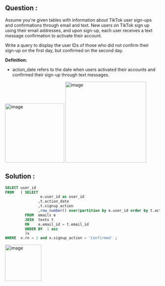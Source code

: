## Question :
Assume you're given tables with information about TikTok user sign-ups and confirmations through email and text. New users 
on TikTok sign up using their email addresses, and upon sign-up, each user receives a text message confirmation to activate
their account.

Write a query to display the user IDs of those who did not confirm their sign-up on the first day, but confirmed on the
second day.

**Definition:**
- action_date refers to the date when users activated their accounts and confirmed their sign-up through text messages.

<img width="192" alt="image" src="https://github.com/Sary332/SQL-Code-Practice/assets/110008177/dc032bc5-f58d-4f59-80f8-07ec8bd79657">
<img width="263" alt="image" src="https://github.com/Sary332/SQL-Code-Practice/assets/110008177/521c60e2-05e5-44ea-8791-0be65446bdf0">

## Solution :
```sql
SELECT user_id
FROM   ( SELECT 
                e.user_id as user_id
               ,t.action_date
               ,t.signup_action
               ,row_number() over(partition by e.user_id order by t.action_date asc) as rn
         FROM  emails e
         JOIN  texts t
         ON    e.email_id = t.email_id
         ORDER BY  1 asc
         )x
WHERE  x.rn = 2 and x.signup_action = 'Confirmed' ;
```
<img width="118" alt="image" src="https://github.com/Sary332/SQL-Code-Practice/assets/110008177/6d03cd85-c674-424c-a77f-dc9a19c170f5">

